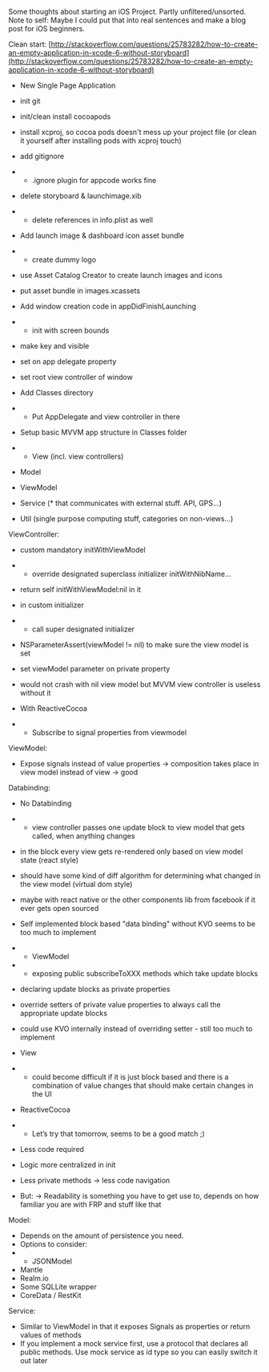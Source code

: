 Some thoughts about starting an iOS Project.
Partly unfiltered/unsorted.
Note to self: Maybe I could put that into real sentences and make a blog post for iOS beginners.

Clean start:
[http://stackoverflow.com/questions/25783282/how-to-create-an-empty-application-in-xcode-6-without-storyboard](http://stackoverflow.com/questions/25783282/how-to-create-an-empty-application-in-xcode-6-without-storyboard)
* New Single Page Application 
* init git 
* init/clean install cocoapods 
* install xcproj, so cocoa pods doesn't mess up your project file (or clean it yourself after installing pods with xcproj touch) 
* add gitignore 
* * .ignore plugin for appcode works fine

* delete storyboard &amp; launchimage.xib 
* * delete references in info.plist as well

* Add launch image &amp; dashboard icon asset bundle 
* * create dummy logo 
* use Asset Catalog Creator to create launch images and icons 
* put asset bundle in images.xcassets

* Add window creation code in appDidFinishLaunching 
* * init with screen bounds 
* make key and visible 
* set on app delegate property 
* set root view controller of window

* Add Classes directory 
* * Put AppDelegate and view controller in there

* Setup basic MVVM app structure in Classes folder 
* * View (incl. view controllers) 
* Model 
* ViewModel 
* Service (* that communicates with external stuff. API, GPS...) 
* Util (single purpose computing stuff, categories on non-views...)

ViewController:
* custom mandatory initWithViewModel 
* * override designated superclass initializer initWithNibName... 
* return self initWithViewModel:nil in it 
* in custom initializer 
* * call super designated initializer 
* NSParameterAssert(viewModel != nil) to make sure the view model is set 
* set viewModel parameter on private property 
* would not crash with nil view model but MVVM view controller is useless without it

* With ReactiveCocoa 
* * Subscribe to signal properties from viewmodel

ViewModel:
* Expose signals instead of value properties -&gt; composition takes place in view model instead of view -&gt; good

Databinding:
* No Databinding 
* * view controller passes one update block to view model that gets called, when anything changes 
* in the block every view gets re-rendered only based on view model state (react style) 
* should have some kind of diff algorithm for determining what changed in the view model (virtual dom style) 
* maybe with react native or the other components lib from facebook if it ever gets open sourced

* Self implemented block based "data binding" without KVO seems to be too much to implement 
* * ViewModel 
* * exposing public subscribeToXXX methods which take update blocks 
* declaring update blocks as private properties 
* override setters of private value properties to always call the appropriate update blocks 
* could use KVO internally instead of overriding setter - still too much to implement

* View 
* * could become difficult if it is just block based and there is a combination of value changes that should make certain changes in the UI

* ReactiveCocoa 
* * Let’s try that tomorrow, seems to be a good match ;) 
* Less code required 
* Logic more centralized in init 
* Less private methods -&gt; less code navigation 
* But: -&gt; Readability is something you have to get use to, depends on how familiar you are with FRP and stuff like that

Model:
* Depends on the amount of persistence you need.
* Options to consider:
* * JSONModel
* Mantle
* Realm.io
* Some SQLLite wrapper
* CoreData / RestKit

Service:
* Similar to ViewModel in that it exposes Signals as properties or return values of methods
* If you implement a mock service first, use a protocol that declares all public methods. Use mock service as id<Prototol> type so you can easily switch it out later
